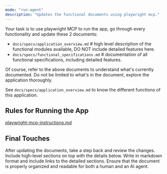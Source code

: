 ```yaml
---
mode: "run-agent"
description: "Updates the functional documents using playwright mcp."
---
```


Your task is to use playwright MCP to run the app, go through every functionality and update these 2 documents:

- `docs/specs/application_overview.md` # high level description of the functional modules available, DO NOT include detailed features here.
- `docs/specs/functional_specifications.md` # documentation of all functional specifications, including detailed features.

Of course, refer to the above documents to understand what's currently documented.
Do not be limited to what's in the document, explore the application thoroughly.

See `docs/specs/application_overview.md` to know the different functions of this application.

## Rules for Running the App

[playwright-mcp-instructions.md](./playwright-mcp-instructions.md)

## Final Touches

After updating the documents, take a step back and review the changes.
Include high-level sections on top with the details below. Write in markdown format and include links to the detailed sections.
Ensure that the document is properly organized and readable for both a human and an AI agent.
